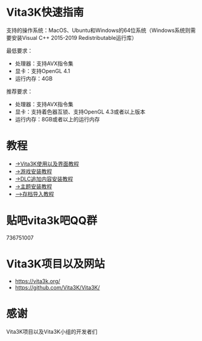 # Vita3K快速指南
支持的操作系统：MacOS、Ubuntu和Windows的64位系统（Windows系统则需要安装Visual C++ 2015-2019 Redistributable运行库）

最低要求： 
- 处理器：支持AVX指令集
- 显卡：支持OpenGL 4.1
- 运行内存：4GB

推荐要求： 
- 处理器：支持AVX指令集
- 显卡：支持着色器互锁、支持OpenGL 4.3或者以上版本
- 运行内存：8GB或者以上的运行内存

# 教程
- [->Vita3K使用以及界面教程](https://github.com/Croden1999/Vita3K-quick-guide/blob/main/README_vita3k.md)
- [->游戏安装教程](https://github.com/Croden1999/Vita3K-quick-guide/blob/main/README_games.md)
- [->DLC追加内容安装教程](https://github.com/Croden1999/Vita3K-quick-guide/blob/main/README_dlcs.md)
- [->主题安装教程](https://github.com/Croden1999/Vita3K-quick-guide/blob/main/README_themes.md)
- [–>存档导入教程](https://github.com/Croden1999/Vita3K-quick-guide/blob/main/README_savedatas.md)

# 贴吧vita3k吧QQ群
736751007

# Vita3K项目以及网站
- https://vita3k.org/
- https://github.com/Vita3K/Vita3K/

# 感谢
Vita3K项目以及Vita3K小组的开发者们
